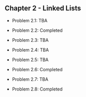 ## Chapter 2 - Linked Lists

- Problem 2.1: TBA

- Problem 2.2: Completed

- Problem 2.3: TBA

- Problem 2.4: TBA

- Problem 2.5: TBA

- Problem 2.6: Completed

- Problem 2.7: TBA

- Problem 2.8: Completed